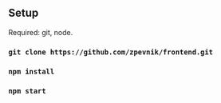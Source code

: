 ## Setup
Required: git, node.
### `git clone https://github.com/zpevnik/frontend.git`
### `npm install`
### `npm start`

